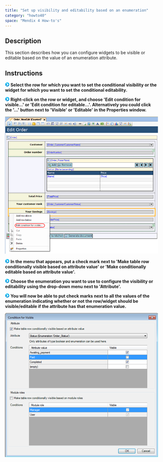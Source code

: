 ```yaml
---
title: "Set up visibility and editability based on an enumeration"
category: "howto40"
space: "Mendix 4 How-to's"
---
```

## Description

This section describes how you can configure widgets to be visible or editable based on the value of an enumeration attribute.

## Instructions

![](attachments/819203/917932.png) **Select the row for which you want to set the conditional visibility or the widget for which you want to set the conditional editability.**

![](attachments/819203/917932.png) **Right-click on the row or widget, and choose 'Edit condition for visible...' or 'Edit condition for editable...'. Alternatively you could click the '...' button next to 'Visible' or 'Editable' in the Properties window.**

![](attachments/2621489/2752744.png)

![](attachments/819203/917932.png) **In the menu that appears, put a check mark next to 'Make table row conditionally visible based on attribute value' or 'Make <widget> conditionally editable based on attribute value'.**

![](attachments/819203/917932.png) **Choose the enumeration you want to use to configure the visibility or editability using the drop-down menu next to 'Attribute'.**

![](attachments/819203/917932.png) **You will now be able to put check marks next to all the values of the enumeration indicating whether or not the row/widget should be visible/editable if the attribute has that enumeration value.**

![](attachments/2621489/2752743.png)

